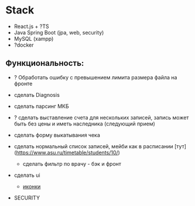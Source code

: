 # Stack
- React.js + ?TS
- Java Spring Boot (jpa, web, security)
- MySQL (xampp)
- ?docker

## Функциональность:
- ? Обработать ошибку с превышением лимита размера файла на фронте

- сделать Diagnosis

- сделать парсинг МКБ

- ? сделать выставление счета для нескольких записей, запись может быть без цены и иметь наследника (следующий прием)

- сделать форму выкатывания чека

- сделать нормальный список записей, мейби как в расписании [тут] (https://www.asu.ru/timetable/students/10/)
    - сделать фильтр по врачу - бэк и фронт

- сделать ui
    - [иконки](https://react-icons.github.io/react-icons/icons/cg/)

- SECURITY

        